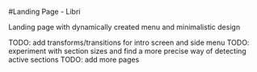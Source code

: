 #Landing Page - Libri

Landing page with dynamically created menu and minimalistic design

TODO: add transforms/transitions for intro screen and side menu
TODO: experiment with section sizes and find a more precise way of detecting active sections
TODO: add more pages
